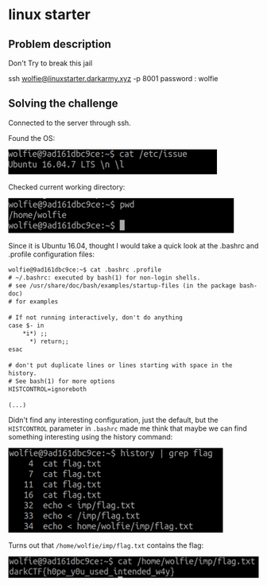# linux starter

## Problem description

Don't Try to break this jail

ssh wolfie@linuxstarter.darkarmy.xyz -p 8001 password : wolfie

## Solving the challenge

Connected to the server through ssh.

Found the OS:

![](./os_scaled.png)

Checked current working directory:

![](./pwd_scaled.png)


Since it is Ubuntu 16.04, thought I would take a quick look at the .bashrc and .profile configuration files:
```
wolfie@9ad161dbc9ce:~$ cat .bashrc .profile
# ~/.bashrc: executed by bash(1) for non-login shells.
# see /usr/share/doc/bash/examples/startup-files (in the package bash-doc)
# for examples

# If not running interactively, don't do anything
case $- in
    *i*) ;;
      *) return;;
esac

# don't put duplicate lines or lines starting with space in the history.
# See bash(1) for more options
HISTCONTROL=ignoreboth

(...)
```

Didn't find any interesting configuration, just the default, but the `HISTCONTROL` parameter in `.bashrc` made me think that maybe we can find something interesting
using the history command:

![](./history_scaled.png)

Turns out that `/home/wolfie/imp/flag.txt` contains the flag:

![](./flag_scaled.png)
